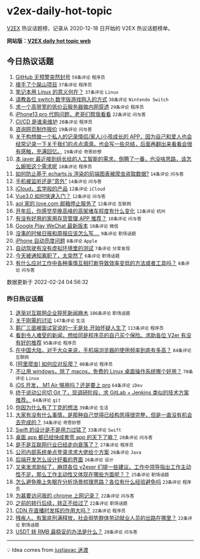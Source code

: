 # v2ex-daily-hot-topic

[V2EX](https://www.v2ex.com/) 热议话题榜，记录从 2020-12-18 日开始的 V2EX 热议话题榜单。

**网站版：[V2EX daily hot topic web](https://boojack.github.io/v2ex-daily-hot-topic-web/)**

## 今日热议话题

<!-- TODAY BEGIN -->

1. [GitHub 无预警突然封号](https://www.v2ex.com/t/836086) `59条评论` `程序员`
1. [接手了个屎山项目](https://www.v2ex.com/t/836084) `37条评论` `程序员`
1. [笔记本用 Linux 的意义何在？](https://www.v2ex.com/t/836078) `37条评论` `Linux`
1. [请教各位 switch 数字版游戏购入的方式](https://www.v2ex.com/t/836080) `30条评论` `Nintendo Switch`
1. [求一个高带宽的低价云服务器做内网穿透](https://www.v2ex.com/t/836102) `29条评论` `程序员`
1. [iPhone13 pro 代购问题，老哥们帮我看看](https://www.v2ex.com/t/836073) `22条评论` `问与答`
1. [CI/CD 是谁来维护](https://www.v2ex.com/t/836099) `20条评论` `程序员`
1. [咨询网页制作报价](https://www.v2ex.com/t/836121) `19条评论` `问与答`
1. [关于构想做一个私人的记录情侣/家人/小孩成长的 APP，因为自己和爱人也会经常记录一下关于我们的点点滴滴，也会写一些总结，后面再翻出来看看会很有感触，充满回忆。](https://www.v2ex.com/t/836115) `19条评论` `奇思妙想`
1. [本 javer 最近接到组长给的人工智能的需求，倒腾了一番，也没啥思路，该怎么婉拒这个需求呢](https://www.v2ex.com/t/836108) `18条评论` `程序员`
1. [如何防止基于 echarts.js 渲染的前端图表被爬虫盗取数据?](https://www.v2ex.com/t/836092) `14条评论` `问与答`
1. [手机被监听还是“意外”](https://www.v2ex.com/t/836085) `14条评论` `问与答`
1. [iCloud，玄学般的产品](https://www.v2ex.com/t/836111) `12条评论` `iCloud`
1. [Vue3.0 如何快速入门？](https://www.v2ex.com/t/836083) `12条评论` `问与答`
1. [aol 家的 love.com 邮箱停止服务了](https://www.v2ex.com/t/836079) `12条评论` `互联网`
1. [开年后，你感觉早晚高峰的高架堵车程度有什么变化](https://www.v2ex.com/t/836076) `12条评论` `杭州`
1. [有没有好用的家用存货管理 APP 推荐？](https://www.v2ex.com/t/836082) `10条评论` `问与答`
1. [Google Play WeChat 最新版本](https://www.v2ex.com/t/836081) `10条评论` `微信`
1. [没事的时候日报和周报应该怎么写....](https://www.v2ex.com/t/836113) `9条评论` `职场话题`
1. [iPhone 自动亮度问题](https://www.v2ex.com/t/836124) `8条评论` `Apple`
1. [自动驾驶有没有虚拟环境里的测试](https://www.v2ex.com/t/836075) `7条评论` `分享发现`
1. [今天被通知离职了，太突然了](https://www.v2ex.com/t/836133) `6条评论` `职场话题`
1. [有什么应对工作中各种事情互相打断导致效率变低的方法或者工具吗？](https://www.v2ex.com/t/836100) `6条评论` `问与答`

数据更新于 2022-02-24 04:56:32

<!-- TODAY END -->

### 昨日热议话题

<!-- YESTERDAY BEGIN -->

1. [逐渐对互联网企业猝死新闻麻木](https://www.v2ex.com/t/835841) `186条评论` `职场话题`
1. [关于刚需的讨论](https://www.v2ex.com/t/835811) `147条评论` `生活`
1. [鹅厂三面被面试官说的一无是处,开始怀疑人生了](https://www.v2ex.com/t/835831) `113条评论` `程序员`
1. [看到令人难受的新闻，想给同是程序员的自己买个保险。求助各位 V2er 有没有好的推荐](https://www.v2ex.com/t/835829) `95条评论` `程序员`
1. [在中国大陆，对于大众来说，手机端浏览器的使用频率到底有多高？](https://www.v2ex.com/t/835815) `84条评论` `互联网`
1. [[阿里爬虫] 如何应对反爬？](https://www.v2ex.com/t/835907) `80条评论` `程序员`
1. [不让用 windows，除了 macos，免费的 Linux 桌面操作系统哪个好用？](https://www.v2ex.com/t/835960) `70条评论` `Linux`
1. [iOS 开发， M1 Air 够用吗？还是要上 pro](https://www.v2ex.com/t/835859) `64条评论` `iDev`
1. [终于说动公司切 Git 了，现调研阶段，求 GitLab + Jenkins 类似的技术方案推荐。](https://www.v2ex.com/t/835915) `64条评论` `git`
1. [你因为什么有了丁克的想法](https://www.v2ex.com/t/835986) `39条评论` `生活`
1. [大家有没有什么事情，是那种自己觉得已经构思得很完整，但是一直没有机会去完成的？](https://www.v2ex.com/t/835980) `34条评论` `奇思妙想`
1. [Swift 的设计是不是用力过猛了](https://www.v2ex.com/t/835867) `33条评论` `Swift`
1. [桌面 app 都已经快成套壳 app 的天下了嘛？](https://www.v2ex.com/t/835902) `28条评论` `问与答`
1. [是不是互联网行业已经走向衰落了？](https://www.v2ex.com/t/836001) `27条评论` `程序员`
1. [公司内部系统单点登录求求大佬给个方案](https://www.v2ex.com/t/835870) `26条评论` `Java`
1. [后端开发怎么设计好看的界面](https://www.v2ex.com/t/835842) `26条评论` `设计`
1. [又来发求助帖了，麻烦各位 v2exer 们提一些建议。工作中领导指出工作主动性不足，那么工作主动性又体现在哪些方面呢？？](https://www.v2ex.com/t/835840) `25条评论` `职场话题`
1. [怎么避免晚上失眠在分析场景梳理思路？各位有什么经验避免吗](https://www.v2ex.com/t/835833) `23条评论` `程序员`
1. [为甚要访问我的 chrome 上网记录？](https://www.v2ex.com/t/836014) `22条评论` `问与答`
1. [之前的转行后续，转正不给过了](https://www.v2ex.com/t/835900) `22条评论` `职场话题`
1. [CDN 在直播时发挥的作用大吗？](https://www.v2ex.com/t/835861) `22条评论` `程序员`
1. [残疾人、有案底刑满释放，社会弱势群体劳动就业人员的出路在哪里？](https://www.v2ex.com/t/835822) `22条评论` `职场话题`
1. [USDT 转 RMB 最稳妥的办法是什么？](https://www.v2ex.com/t/836011) `20条评论` `问与答`

<!-- YESTERDAY END -->

---

💡 Idea comes from [justjavac 迷渡](https://github.com/justjavac/)
